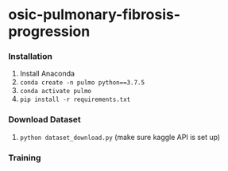 # osic-pulmonary-fibrosis-progression

### Installation

1. Install Anaconda
2. `conda create -n pulmo python==3.7.5`
3. `conda activate pulmo`
2. `pip install -r requirements.txt`

### Download Dataset
1. `python dataset_download.py` (make sure kaggle API is set up)

### Training